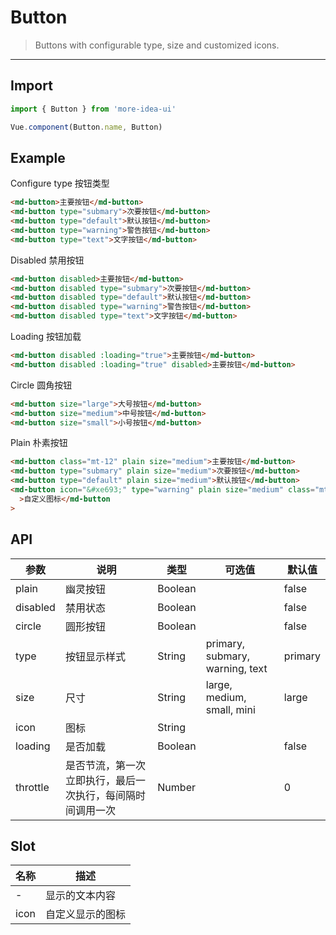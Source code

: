 <!--
 * @Descripttion:
 * @version:
 * @Author: lizt
 * @Date: 2021-01-08 15:14:21
 * @LastEditors: lizt
 * @LastEditTime: 2021-02-02 15:04:14
-->

# Button

> Buttons with configurable type, size and customized icons.

---

## Import

```javascript
import { Button } from 'more-idea-ui'

Vue.component(Button.name, Button)
```

## Example

Configure type 按钮类型

```html
<md-button>主要按钮</md-button>
<md-button type="submary">次要按钮</md-button>
<md-button type="default">默认按钮</md-button>
<md-button type="warning">警告按钮</md-button>
<md-button type="text">文字按钮</md-button>
```

Disabled 禁用按钮

```html
<md-button disabled>主要按钮</md-button>
<md-button disabled type="submary">次要按钮</md-button>
<md-button disabled type="default">默认按钮</md-button>
<md-button disabled type="warning">警告按钮</md-button>
<md-button disabled type="text">文字按钮</md-button>
```

Loading 按钮加载

```html
<md-button disabled :loading="true">主要按钮</md-button>
<md-button disabled :loading="true" disabled>主要按钮</md-button>
```

Circle 圆角按钮

```html
<md-button size="large">大号按钮</md-button>
<md-button size="medium">中号按钮</md-button>
<md-button size="small">小号按钮</md-button>
```

Plain 朴素按钮

```html
<md-button class="mt-12" plain size="medium">主要按钮</md-button>
<md-button type="submary" plain size="medium">次要按钮</md-button>
<md-button type="default" plain size="medium">默认按钮</md-button>
<md-button icon="&#xe693;" type="warning" plain size="medium" class="mt-12"
  >自定义图标</md-button
>
```

## API

| 参数     | 说明                                                       | 类型    | 可选值                          | 默认值  |
| -------- | ---------------------------------------------------------- | ------- | ------------------------------- | ------- |
| plain    | 幽灵按钮                                                   | Boolean |                                 | false   |
| disabled | 禁用状态                                                   | Boolean |                                 | false   |
| circle   | 圆形按钮                                                   | Boolean |                                 | false   |
| type     | 按钮显示样式                                               | String  | primary, submary, warning, text | primary |
| size     | 尺寸                                                       | String  | large, medium, small, mini      | large   |
| icon     | 图标                                                       | String  |                                 |         |
| loading  | 是否加载                                                   | Boolean |                                 | false   |
| throttle | 是否节流，第一次立即执行，最后一次执行，每间隔时间调用一次 | Number  |                                 | 0       |

## Slot

| 名称 | 描述             |
| ---- | ---------------- |
| -    | 显示的文本内容   |
| icon | 自定义显示的图标 |
